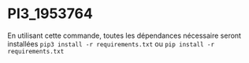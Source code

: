 # PI3_1953764
En utilisant cette commande, toutes les dépendances nécessaire seront installées
```pip3 install -r requirements.txt``` ou
```pip install -r requirements.txt```
